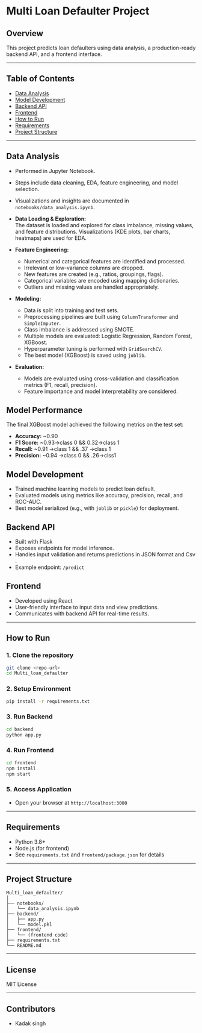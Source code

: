 # Multi Loan Defaulter Project

## Overview
This project predicts loan defaulters using data analysis, a production-ready backend API, and a frontend interface.

---

## Table of Contents
- [Data Analysis](#data-analysis)
- [Model Development](#model-development)
- [Backend API](#backend-api)
- [Frontend](#frontend)
- [How to Run](#how-to-run)
- [Requirements](#requirements)
- [Project Structure](#project-structure)

---

## Data Analysis
- Performed in Jupyter Notebook.
- Steps include data cleaning, EDA, feature engineering, and model selection.
- Visualizations and insights are documented in `notebooks/data_analysis.ipynb`.


- **Data Loading & Exploration:**  
    The dataset is loaded and explored for class imbalance, missing values, and feature distributions. Visualizations (KDE plots, bar charts, heatmaps) are used for EDA.

- **Feature Engineering:**  
    - Numerical and categorical features are identified and processed.
    - Irrelevant or low-variance columns are dropped.
    - New features are created (e.g., ratios, groupings, flags).
    - Categorical variables are encoded using mapping dictionaries.
    - Outliers and missing values are handled appropriately.

- **Modeling:**  
    - Data is split into training and test sets.
    - Preprocessing pipelines are built using `ColumnTransformer` and `SimpleImputer`.
    - Class imbalance is addressed using SMOTE.
    - Multiple models are evaluated: Logistic Regression, Random Forest, XGBoost.
    - Hyperparameter tuning is performed with `GridSearchCV`.
    - The best model (XGBoost) is saved using `joblib`.

- **Evaluation:**  
    - Models are evaluated using cross-validation and classification metrics (F1, recall, precision).
    - Feature importance and model interpretability are considered.

## Model Performance

The final XGBoost model achieved the following metrics on the test set:

- **Accuracy:** ~0.90
- **F1 Score:** ~0.93->class 0 && 0.32->class 1
- **Recall:** ~0.91 ->class 1 && .37 ->class 1
- **Precision:** ~0.94 ->class 0 && .26->clss1

>
## Model Development
- Trained machine learning models to predict loan default.
- Evaluated models using metrics like accuracy, precision, recall, and ROC-AUC.
- Best model serialized (e.g., with `joblib` or `pickle`) for deployment.

## Backend API
- Built with Flask
- Exposes endpoints for model inference.
- Handles input validation and returns predictions in JSON format and Csv .
- Example endpoint: `/predict`

## Frontend
- Developed using React
- User-friendly interface to input data and view predictions.
- Communicates with backend API for real-time results.

---

## How to Run

### 1. Clone the repository
```bash
git clone <repo-url>
cd Multi_loan_defaulter
```

### 2. Setup Environment
```bash
pip install -r requirements.txt
```

### 3. Run Backend
```bash
cd backend
python app.py
```

### 4. Run Frontend
```bash
cd frontend
npm install
npm start
```

### 5. Access Application
- Open your browser at `http://localhost:3000`

---

## Requirements
- Python 3.8+
- Node.js (for frontend)
- See `requirements.txt` and `frontend/package.json` for details

---

## Project Structure
```
Multi_loan_defaulter/
│
├── notebooks/
│   └── data_analysis.ipynb
├── backend/
│   ├── app.py
│   └── model.pkl
├── frontend/
│   └── (frontend code)
├── requirements.txt
└── README.md
```

---

## License
MIT License

---

## Contributors
- Kadak singh 
